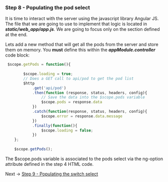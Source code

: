 ### Step 8 - Populating the pod select

It is time to interact with the server using the javascript library Angular JS. The file that we are going to use to implement 
that logic is located in _**static/web_app/app.js**_. We are going to focus only on the section defined at the end.

Lets add a new method that will get all the pods from the server and store them on memory. You **must** define this
within the _**appModule.controller**_ code block:
 
```javascript
 $scope.getPods = function(){
        
        $scope.loading = true;
        // Does a GET call to api/pod to get the pod list
        $http
            .get('api/pod')
            .then(function (response, status, headers, config){
                // Save the data into the $scope.pods variable
                $scope.pods = response.data
            })
            .catch(function(response, status, headers, config){
                $scope.error = response.data.message
            })
            .finally(function(){
                $scope.loading = false;
            })
    };
    
    $scope.getPods(); 
```

The $scope.pods variable is associated to the pods select via the ng-option attribute defined in the step 4 HTML code.

Next -> [Step 9 - Populating the switch select]

[Step 9 - Populating the switch select]: step9.md